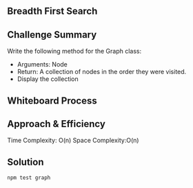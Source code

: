 ## Breadth First Search

## Challenge Summary
Write the following method for the Graph class:
- Arguments: Node
- Return: A collection of nodes in the order they were visited.
- Display the collection

## Whiteboard Process
<!-- Embedded whiteboard image -->

## Approach & Efficiency
Time Complexity: O(n) 
Space Complexity:O(n)

## Solution
```
npm test graph
```
